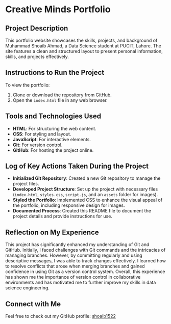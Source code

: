 # Creative Minds Portfolio

## Project Description
This portfolio website showcases the skills, projects, and background of Muhammad Shoaib Ahmad, a Data Science student at PUCIT, Lahore. The site features a clean and structured layout to present personal information, skills, and projects effectively.

## Instructions to Run the Project
To view the portfolio:
1. Clone or download the repository from GitHub.
2. Open the `index.html` file in any web browser.

## Tools and Technologies Used
- **HTML**: For structuring the web content.
- **CSS**: For styling and layout.
- **JavaScript**: For interactive elements.
- **Git**: For version control.
- **GitHub**: For hosting the project online.

## Log of Key Actions Taken During the Project
- **Initialized Git Repository**: Created a new Git repository to manage the project files.
- **Developed Project Structure**: Set up the project with necessary files (`index.html`, `styles.css`, `script.js`, and an `assets` folder for images).
- **Styled the Portfolio**: Implemented CSS to enhance the visual appeal of the portfolio, including responsive design for images.
- **Documented Process**: Created this README file to document the project details and provide instructions for use.

## Reflection on My Experience
This project has significantly enhanced my understanding of Git and GitHub. Initially, I faced challenges with Git commands and the intricacies of managing branches. However, by committing regularly and using descriptive messages, I was able to track changes effectively. I learned how to resolve conflicts that arose when merging branches and gained confidence in using Git as a version control system. Overall, this experience has shown me the importance of version control in collaborative environments and has motivated me to further improve my skills in data science engineering.

## Connect with Me
Feel free to check out my GitHub profile: [shoaib1522](https://github.com/shoaib1522)
